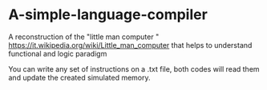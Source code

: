 # A-simple-language-compiler
A reconstruction of the "little man computer " https://it.wikipedia.org/wiki/Little_man_computer that helps to understand functional and  logic paradigm

You can write any set of instructions on a .txt file, both codes will read them and update the created simulated memory.
